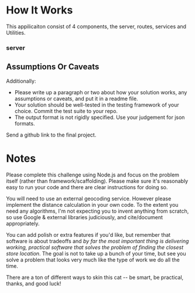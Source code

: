 # How It Works

This appilicaiton consist of 4 components, the server, routes, services and Utilities. 

### server

## Assumptions Or Caveats

Additionally:

- Please write up a paragraph or two about how your solution works, any assumptions or caveats, and put it in a readme file.
- Your solution should be well-tested in the testing framework of your choice. Commit the test suite to your repo.
- The output format is not rigidly specified. Use your judgement for json formats.

Send a github link to the final project.

# Notes

Please complete this challenge using Node.js and focus on the problem itself (rather than framework/scaffolding). Please make sure it's reasonably easy to run your code and there are clear instructions for doing so.

You will need to use an external geocoding service. However please implement the distance calculation in your own code. To the extent you need any algorithms, I'm not expecting you to invent anything from scratch, so use Google & external libraries judiciously, and cite/document appropriately.

You can add polish or extra features if you'd like, but remember that software is about tradeoffs and *by far the most important thing is delivering working, practical software that solves the problem of finding the closest store location*. The goal is not to take up a bunch of your time, but see you solve a problem that looks very much like the type of work we do all the time.

There are a ton of different ways to skin this cat -- be smart, be practical, thanks, and good luck!
